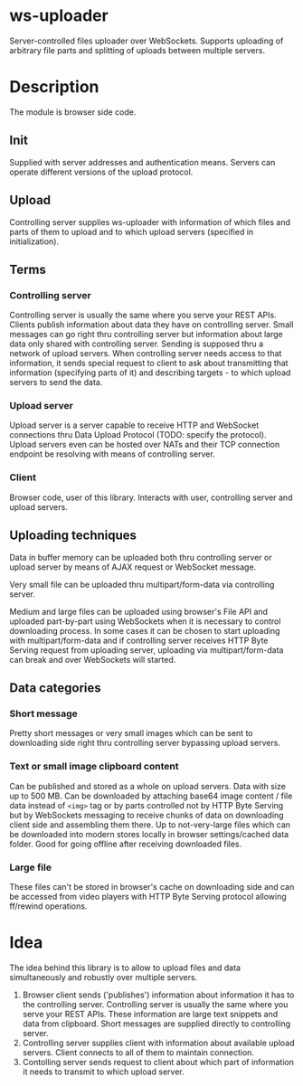 # ws-uploader
Server-controlled files uploader over WebSockets.
Supports uploading of arbitrary file parts and splitting of uploads between multiple servers.

# Description
The module is browser side code.
## Init
Supplied with server addresses and authentication means. Servers can operate different versions of the upload protocol.
## Upload
Controlling server supplies ws-uploader with information of which files and parts of them to upload
and to which upload servers (specified in initialization).

## Terms
### Controlling server
Controlling server is usually the same where you serve your REST APIs.
Clients publish information about data they have on controlling server.
Small messages can go right thru controlling server but information about
large data only shared with controlling server. Sending is supposed thru a network of upload servers.
When controlling server needs access to that information,
it sends special request to client to ask about transmitting that information (specifying parts of it)
and describing targets - to which upload servers to send the data.

### Upload server
Upload server is a server capable to receive HTTP and WebSocket connections thru Data Upload Protocol (TODO: specify the protocol).
Upload servers even can be hosted over NATs and their TCP connection endpoint be resolving with means of controlling server.


### Client
Browser code, user of this library. Interacts with user, controlling server and upload servers.

## Uploading techniques
Data in buffer memory can be uploaded both thru controlling server or upload server
by means of AJAX request or WebSocket message.

Very small file can be uploaded thru multipart/form-data via controlling server.

Medium and large files can be uploaded using browser's File API and uploaded part-by-part
using WebSockets when it is necessary to control downloading process.
In some cases it can be chosen to start uploading with multipart/form-data
and if controlling server receives HTTP Byte Serving request from uploading server,
uploading via multipart/form-data can break and over WebSockets will started.

## Data categories
### Short message
Pretty short messages or very small images which can be sent
to downloading side right thru controlling server bypassing upload servers.

### Text or small image clipboard content
Can be published and stored as a whole on upload servers.
Data with size up to 500 MB.
Can be downloaded by attaching base64 image content / file data instead of `<img>` tag
or by parts controlled not by HTTP Byte Serving but by WebSockets messaging to receive chunks
of data on downloading client side and assembling them there. Up to not-very-large files
which can be downloaded into modern stores locally in browser settings/cached data folder.
Good for going offline after receiving downloaded files.

### Large file
These files can't be stored in browser's cache on downloading side and can be accessed from
video players with HTTP Byte Serving protocol allowing ff/rewind operations.

# Idea
The idea behind this library is to allow to upload files and data simultaneously and robustly over multiple servers.
1. Browser client sends ('publishes') information about information it has to the controlling server.
Controlling server is usually the same where you serve your REST APIs.
These information are large text snippets and data from clipboard.
Short messages are supplied directly to controlling server.
2. Controlling server supplies client with information about available upload servers.
Client connects to all of them to maintain connection.
3. Contolling server sends request to client about which part of information it needs to transmit
to which upload server.


